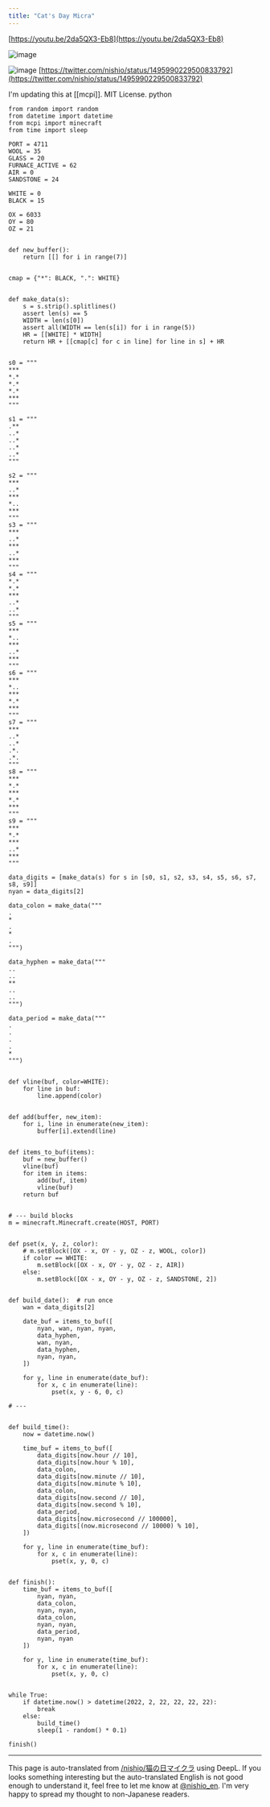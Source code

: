 ```yaml
---
title: "Cat's Day Micra"
---
```


[https://youtu.be/2da5QX3-Eb8](https://youtu.be/2da5QX3-Eb8)

![image](https://gyazo.com/0428ee55b3fdcc0efe70a156cdf135df/thumb/1000)

![image](https://gyazo.com/c9bd7c4c9e32b116e7ee737a1ccd0072/thumb/1000)
[https://twitter.com/nishio/status/1495990229500833792](https://twitter.com/nishio/status/1495990229500833792)

I'm updating this at [[mcpi]].
MIT License.
python

```
from random import random
from datetime import datetime
from mcpi import minecraft
from time import sleep

PORT = 4711
WOOL = 35
GLASS = 20
FURNACE_ACTIVE = 62
AIR = 0
SANDSTONE = 24

WHITE = 0
BLACK = 15

OX = 6033
OY = 80
OZ = 21


def new_buffer():
    return [[] for i in range(7)]


cmap = {"*": BLACK, ".": WHITE}


def make_data(s):
    s = s.strip().splitlines()
    assert len(s) == 5
    WIDTH = len(s[0])
    assert all(WIDTH == len(s[i]) for i in range(5))
    HR = [[WHITE] * WIDTH]
    return HR + [[cmap[c] for c in line] for line in s] + HR


s0 = """
***
*.*
*.*
*.*
***
"""

s1 = """
.**
..*
..*
..*
..*
"""

s2 = """
***
..*
***
*..
***
"""
s3 = """
***
..*
***
..*
***
"""
s4 = """
*.*
*.*
***
..*
..*
"""
s5 = """
***
*..
***
..*
***
"""
s6 = """
***
*..
***
*.*
***
"""
s7 = """
***
..*
..*
.*.
.*.
"""
s8 = """
***
*.*
***
*.*
***
"""
s9 = """
***
*.*
***
..*
***
"""

data_digits = [make_data(s) for s in [s0, s1, s2, s3, s4, s5, s6, s7, s8, s9]]
nyan = data_digits[2]

data_colon = make_data("""
.
*
.
*
.
""")

data_hyphen = make_data("""
..
..
**
..
..
""")

data_period = make_data("""
.
.
.
.
*
""")


def vline(buf, color=WHITE):
    for line in buf:
        line.append(color)


def add(buffer, new_item):
    for i, line in enumerate(new_item):
        buffer[i].extend(line)


def items_to_buf(items):
    buf = new_buffer()
    vline(buf)
    for item in items:
        add(buf, item)
        vline(buf)
    return buf


# --- build blocks
m = minecraft.Minecraft.create(HOST, PORT)


def pset(x, y, z, color):
    # m.setBlock([OX - x, OY - y, OZ - z, WOOL, color])
    if color == WHITE:
        m.setBlock([OX - x, OY - y, OZ - z, AIR])
    else:
        m.setBlock([OX - x, OY - y, OZ - z, SANDSTONE, 2])


def build_date():  # run once
    wan = data_digits[2]

    date_buf = items_to_buf([
        nyan, wan, nyan, nyan,
        data_hyphen,
        wan, nyan,
        data_hyphen,
        nyan, nyan,
    ])

    for y, line in enumerate(date_buf):
        for x, c in enumerate(line):
            pset(x, y - 6, 0, c)

# ---


def build_time():
    now = datetime.now()

    time_buf = items_to_buf([
        data_digits[now.hour // 10],
        data_digits[now.hour % 10],
        data_colon,
        data_digits[now.minute // 10],
        data_digits[now.minute % 10],
        data_colon,
        data_digits[now.second // 10],
        data_digits[now.second % 10],
        data_period,
        data_digits[now.microsecond // 100000],
        data_digits[(now.microsecond // 10000) % 10],
    ])

    for y, line in enumerate(time_buf):
        for x, c in enumerate(line):
            pset(x, y, 0, c)


def finish():
    time_buf = items_to_buf([
        nyan, nyan,
        data_colon,
        nyan, nyan,
        data_colon,
        nyan, nyan,
        data_period,
        nyan, nyan
    ])

    for y, line in enumerate(time_buf):
        for x, c in enumerate(line):
            pset(x, y, 0, c)


while True:
    if datetime.now() > datetime(2022, 2, 22, 22, 22, 22):
        break
    else:
        build_time()
        sleep(1 - random() * 0.1)

finish()
```



---
This page is auto-translated from [/nishio/猫の日マイクラ](https://scrapbox.io/nishio/猫の日マイクラ) using DeepL. If you looks something interesting but the auto-translated English is not good enough to understand it, feel free to let me know at [@nishio_en](https://twitter.com/nishio_en). I'm very happy to spread my thought to non-Japanese readers.